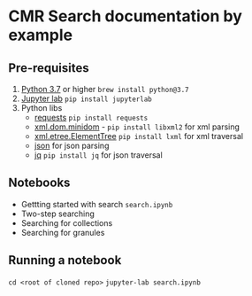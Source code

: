# CMR Search documentation by example

## Pre-requisites

1. [Python 3.7](https://www.python.org/downloads/release/python-370/) or higher `brew install python@3.7`
2. [Jupyter lab](https://jupyter.org/) `pip install jupyterlab`
3. Python libs
   - [requests](https://docs.python-requests.org/en/master/) `pip install requests` 
   - [xml.dom.minidom](https://docs.python.org/3/library/xml.dom.minidom.html) -  `pip install libxml2` for xml parsing
   - [xml.etree.ElementTree](https://docs.python.org/3/library/xml.etree.elementtree.html) `pip install lxml` for xml traversal
   - [json](https://docs.python.org/3/library/json.html) for json parsing
   - [jq](https://pypi.org/project/jq/) `pip install jq` for json traversal

## Notebooks
- Gettting started with search `search.ipynb`
- Two-step searching
- Searching for collections
- Searching for granules

## Running a notebook
`cd <root of cloned repo>`
`jupyter-lab search.ipynb`
